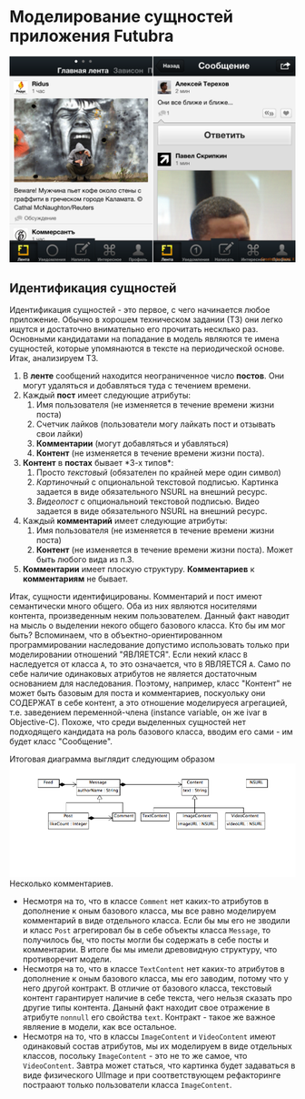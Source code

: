 Моделирование сущностей приложения Futubra
==========================================
![Futubra Entities](Documentation/futubra.png)
## Идентификация сущностей

Идентификация сущностей - это первое, с чего начинается любое приложение. Обычно в
хорошем техническом задании (ТЗ) они легко ищутся и достаточно внимательно его прочитать
несклько раз. Основными кандидатами на попадание в модель являются те имена сущностей,
которые упомянаются в тексте на периодической основе. Итак, анализируем ТЗ.

<ol>
  <li>В <b>ленте</b> сообщений находится неограниченное число <b>постов</b>. Они могут удаляться и добавляться туда с течением времени.</li>
  <li>Каждый <b>пост</b> имеет следующие атрибуты:
    <ol>
      <li>Имя пользователя (не изменяется в течение времени жизни поста)</li>
      <li>Счетчик лайков (пользователи могу лайкать пост и отзывать свои лайки)</li>
      <li><b>Комментарии</b> (могут добавляться и убавляться)</li>
      <li><b>Контент</b> (не изменяется в течение времени жизни поста).</li>
    </ol>
  </li>
  <li><b>Контент</b> в <b>постах</b> бывает *3-х типов*:
    <ol>
      <li>Просто <i>текстовый</i> (обязателен по крайней мере один символ)</li>
      <li><i>Картиночный</i> с опциональной текстовой подписью. Картинка задается в виде обязательного NSURL на внешний ресурс.</li>
      <li><i>Видеопост</i> с опциональноий текстовой подписью. Видео задается в виде обязательного NSURL на внешний ресурс.</li>
    </ol>
  </li>
  <li>Каждый <b>комментарий</b> имеет следующие атрибуты:
    <ol>
      <li>Имя пользователя (не изменяется в течение времени жизни поста)</li>
      <li><b>Контент</b> (не изменяется в течение времени жизни поста). Может быть любого вида из п.3.</li>
    </ol>
  </li>
  <li><b>Комментарии</b> имеет плоскую структуру. <b>Комментариев</b> к <b>комментариям</b> не бывает.</li>
</ol>

Итак, сущности идентифицированы. Комментарий и пост имеют семантически много общего. Оба из них
являются носителями контента, произведенным неким пользователем. Данный факт наводит на мысль
о выделении некого общего базового класса. Кто бы им мог быть? Вспоминаем, что в объектно-ориентированном
программировании наследование допустимо использовать только при моделировании отношений "ЯВЛЯЕТСЯ".
Если некий класс `B` наследуется от класса `A`, то это означается, что `B` ЯВЛЯЕТСЯ `A`. Само
по себе наличие одинаковых атрибутов не является достаточным основанием для наследования. Поэтому,
например, класс "Контент" не может быть базовым для поста и комментариев, поскуольку они СОДЕРЖАТ
в себе контент, а это отношение моделируеся агрегацией, т.е. заведением переменной-члена (instance
variable, он же ivar в Objective-C). Похоже, что среди выделенных сущностей нет подходящего кандидата
на роль базового класса, вводим его сами - им будет класс "Сообщение".

Итоговая диаграмма выглядит следующим образом
![Futubra Entities](Documentation/futubra_entities.png)
Несколько комментариев.

- Несмотря на то, что в классе `Comment` нет каких-то атрибутов в дополнение к оным базового класса,
мы все равно моделируем комментарий в виде отдельного класса. Если бы мы его не зводили и класс `Post`
агрегировал бы в себе объекты класса `Message`, то получилось бы, что посты могли бы содержать в себе
посты и комментарии. В итоге бы мы имели древовидную структуру, что противоречит модели.
- Несмотря на то, что в классе `TextContent` нет каких-то атрибутов в дополнение к оным базового класса,
мы его заводим, потому что у него другой контракт. В отличие от базового класса, текстовый контент
гарантирует наличие в себе текста, чего нельзя сказать про другие типы контента. Данынй факт находит свое
отражение в атрибуте `nonnull` его свойства `text`. Контракт - такое же важное являение в модели, как все
остальное.
- Несмотря на то, что в классы `ImageContent` и `VideoContent` имеют одинаковый состав атрибутов,
мы их моделируем в виде отдельных классов, посольку `ImageContent` - это не то же самое, что `VideoContent`.
Завтра может статься, что картинка будет задаваться в виде физического UIImage и при соответствующем
рефакторинге постраают только пользователи класса `ImageContent`.
